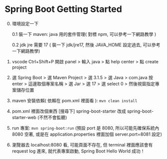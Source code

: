 # Spring Boot Getting Started

0. 環境設定一下

   0.1 裝一下 maven: java 用的套件管理( 對標 npm, 可以參考一下網路教學 )

   0.2 jdk jre 需要 17 ( 裝一下 jdk/jre17, 然後 JAVA_HOME 設定過去, 可以參考一下網路教學)

1. vscode Ctrl+Shift+P 開啟 panel > 輸入 java > 點 help center > 點 create project

2. 選 Spring Boot > 選 Maven Project > 選 3.1.5 > 選 Java > com.java 按 enter > 這邊取個專案名稱 > 選 Jar > 選 17 > 選 select 0 > 然後視窗指定專案儲存位置

3. maven 安裝依賴( 依賴在 pom.xml 裡面看 ): `mvn clean install`

4. pom.xml 裡面改個東西 [搜尋下] spring-boot-starter 改成 spring-boot-starter-web (不然不會監聽)

5. run 專案: `mvn spring-boot:run` (預設 port 是 8080, 所以可能先確保系統內 8080 空著, 或是在 application.properties 裡面加個 server.port=8081 設定)

6. 瀏覽器去 localhost:8080 看, 可能頁面不存在, 但 terminal 裡面應該會有 request log 進來, 就代表專案啟動, Spring Boot Hello World 成功！
